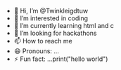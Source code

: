- 👋 Hi, I’m @Twinkleigdtuw
- 👀 I’m interested in coding
- 🌱 I’m currently learning html and c
- 💞️ I’m looking for hackathons
- 📫 How to reach me 
- 😄 Pronouns: ...
- ⚡ Fun fact: ...print("hello world")
<!---
Twinkleigdtuw/Twinkleigdtuw is a ✨ special ✨ repository because its `README.md` (this file) appears on your GitHub profile.
You can click the Preview link to take a look at your changes.
--->
